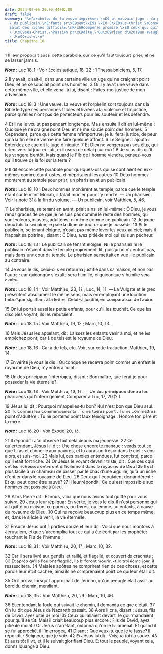 ```yaml
---
date: 2024-09-06 20:00:44+02:00
draft: false
summary: "\nParaboles de la veuve importune \xE0 un mauvais juge ; du pharisien et\
  \ du publicain.\nEnfants pr\xE9sent\xE9s \xE0 J\xE9sus-Christ.\nConseil de perfection.\n\
  Salut des riches difficile.\nR\xE9compense promise \xE0 ceux qui quittent tout pour\
  \ J\xE9sus-Christ.\nPassion pr\xE9dite.\nGu\xE9rison d\u2019un aveugle pr\xE8s de\
  \ J\xE9richo.\n"
title: Chapitre 18
---
```





1 Il leur proposait aussi cette parabole, sur ce qu'il faut toujours prier, et ne se lasser jamais.

***Note*** :  Luc 18, 1 : Voir Ecclésiastique, 18, 22 ; 1 Thessaloniciens, 5, 17.

2 Il y avait, disait-il, dans une certaine ville un juge qui ne craignait point Dieu, et ne se souciait point des hommes. 3 Or il y avait une veuve dans cette même ville, et elle venait à lui, disant : Faites-moi justice de mon adversaire.

***Note*** :  Luc 18, 3 : Une veuve. La veuve et l’orphelin sont toujours dans la Bible le type des personnes faibles et livrées à la violence et l’injustice, parce qu’elles n’ont pas de protecteurs pour les soutenir et les défendre.

4 Et il ne le voulut pas pendant longtemps. Mais ensuite il dit en lui-même : Quoique je ne craigne point Dieu et ne me soucie point des hommes, 5 Cependant, parce que cette femme m'importune, je lui ferai justice, de peur qu'à la fin elle ne vienne me faire quelque affront. 6 Le Seigneur ajouta : Entendez ce que dit le juge d'iniquité :7 Et Dieu ne vengera pas ses élus, qui crient vers lui jour et nuit, et il usera de délai pour eux? 8 Je vous dis qu'il les vengera bientôt. Mais quand le Fils de l'homme viendra, pensez-vous qu'il trouve de la foi sur la terre ?


9 Il dit encore cette parabole pour quelques-uns qui se confiaient en eux-mêmes comme étant justes, et méprisaient les autres :10 Deux hommes montèrent au temple pour prier; un pharisien et un publicain.

***Note*** :  Luc 18, 10 : Deux hommes montèrent au temple, parce que le temple étant sur le mont Moriah, il fallait monter pour s’y rendre. ― Un pharisien. Voir la note 31 à la fin du volume. ― Un publicain, voir Matthieu, 5, 46.

11 Le pharisien, se tenant en avant, priait ainsi en lui-même : Ô Dieu, je vous rends grâces de ce que je ne suis pas comme le reste des hommes, qui sont voleurs, injustes, adultères; ni même comme ce publicain. 12 Je jeune deux fois la semaine; je paie la dîme de tout ce que je possède. 13 Et le publicain, se tenant éloigné, n'osait pas même lever les yeux au ciel; mais il frappait sa poitrine , disant : Ô Dieu, ayez pitié de moi qui suis un pécheur.

***Note*** :  Luc 18, 13 : Le publicain se tenant éloigné. Ni le pharisien ni le publicain n’étaient dans le temple proprement dit, puisqu’on n’y entrait pas, mais dans une cour du temple. Le pharisien se mettait en vue ; le publicain au contraire.

14 Je vous le dis, celui-ci s en retourna justifié dans sa maison, et non pas l'autre : car quiconque s'exalte sera humilié, et quiconque s'humilie sera exalté.

***Note*** :  Luc 18, 14 : Voir Matthieu, 23, 12 ; Luc, 14, 11. ― La Vulgate et le grec présentent absolument le même sens, mais en employant une locution hébraïque signifiant à la lettre : Celui-ci justifié, en comparaison de l’autre.


15 On lui portait aussi les petits enfants, pour qu'il les touchât. Ce que les disciples voyant, ils les rebutaient.

***Note*** :  Luc 18, 15 : Voir Matthieu, 19, 13 ; Marc, 10, 13.

16 Mais Jésus les appelant, dit : Laissez les enfants venir à moi, et ne les empêchez point; car à de tels est le royaume de Dieu.

***Note*** :  Luc 18, 16 : Car à de tels, etc. Voir, sur cette traduction, Matthieu, 19, 14.

17 En vérité je vous le dis : Quiconque ne recevra point comme un enfant le royaume de Dieu, n'y entrera point.


18 Un des principaux l'interrogea, disant : Bon maître, que ferai-je pour posséder la vie éternelle?

***Note*** :  Luc 18, 18 : Voir Matthieu, 19, 16. ― Un des principaux d’entre les pharisiens qui l’interrogeaient. Comparer à Luc, 17, 20 (? ).

19 Jésus lui dit : Pourquoi m'appelles-tu bon? Nul n'est bon que Dieu seul. 20 Tu connais les commandements : Tu ne tueras point : Tu ne commettras point d'adultère : Tu ne porteras point faux témoignage : Honore ton père et ta mère.

***Note*** :  Luc 18, 20 : Voir Exode, 20, 13.

21 Il répondit : J'ai observé tout cela depuis ma jeunesse. 22 Ce qu'entendant, Jésus lui dit : Une chose encore te manque : vends tout ce que tu as et donne-le aux pauvres, et tu auras un trésor dans le ciel : viens alors, et suis-moi. 23 Mais lui, ces paroles entendues, fut contristé, parce qu'il était fort riche. 24 Or Jésus le voyant devenir triste, dit : Que ceux qui ont les richesses entreront difficilement dans le royaume de Dieu !25 Il est plus facile à un chameau de passer par le chas d'une aiguille, qu'à un riche d'entrer dans le royaume de Dieu. 26 Ceux qui l'écoutaient demandèrent : Et qui peut donc être sauvé? 27 Il leur répondit : Ce qui est impossible aux hommes est possible à Dieu.


28 Alors Pierre dit : Et nous, voici que nous avons tout quitté pour vous suivre. 29 Jésus leur répliqua : En vérité, je vous le dis, il n'est personne qui ait quitté ou maison, ou parents, ou frères, ou femme, ou enfants, à cause du royaume de Dieu, 30 Qui ne reçoive beaucoup plus en ce temps même, et, dans le siècle à venir, la vie éternelle.


31 Ensuite Jésus prit à parties douze et leur dit : Voici que nous montons à Jérusalem, et que s'accomplira tout ce qui a été écrit par les prophètes touchant le Fils de l'homme ;

***Note*** :  Luc 18, 31 : Voir Matthieu, 20, 17 ; Marc, 10, 32.

32 Car il sera livré aux gentils, et raillé, et flagellé, et couvert de crachats ; 33 Et après qu'ils l'auront flagellé, ils le feront mourir, et le troisième jour, il ressuscitera. 34 Mais les apôtres ne comprirent rien de ces choses, et cette parole leur était cachée; ainsi ils ne comprenaient point ce qui leur était dit.


35 Or il arriva, lorsqu'il approchait de Jéricho, qu'un aveugle était assis au bord du chemin, mendiant.

***Note*** :  Luc 18, 35 : Voir Matthieu, 20, 29 ; Marc, 10, 46.

36 Et entendant la foule qui suivait le chemin, il demanda ce que c'était. 37 On lui dit que Jésus de Nazareth passait. 38 Alors il cria, disant : Jésus, fils de David, ayez pitié de moi !39 Ceux qui allaient devant, le gourmandaient pour qu'il se tût. Mais il criait beaucoup plus encore : Fils de David, ayez pitié de moi!40 Or Jésus s'arrêtant, ordonna qu'on le lui amenât. Et quand il se fut approché, il l'interrogea, 41 Disant : Que veux-tu que je te fasse? Il répondit : Seigneur, que je voie. 42 Et Jésus lui dit : Vois; ta foi t'a sauvé. 43 Et aussitôt il vit, et il le suivait glorifiant Dieu. Et tout le peuple, voyant cela, donna louange à Dieu.

